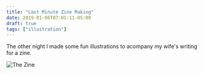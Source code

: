 ```yaml
---
title: "Last Minute Zine Making"
date: 2019-01-06T07:01:11-05:00
draft: true 
tags: ["illustration"]
---
```


The other night I made some fun illustrations to acompany my wife's writing for a zine.

![The Zine](/posts/2019/alana-zine.png)
